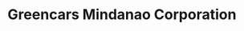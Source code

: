 ---
title: "Greencars Mindanao Corporation"
url: /zamboanga-city/greencars-mindanao-corporation/
shop: Autohaus
---
